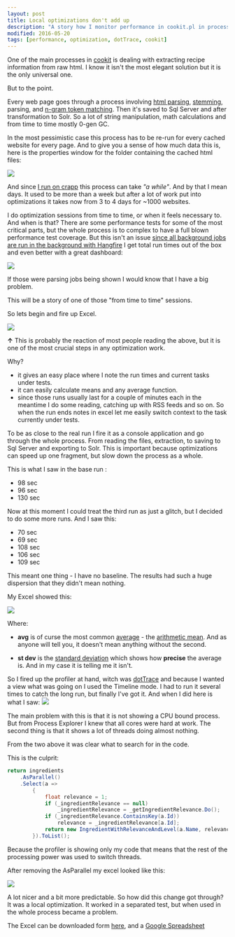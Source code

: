 ```yaml
---
layout: post
title: Local optimizations don't add up
description: "A story how I monitor performance in cookit.pl in processes that can run for days, and an example why testing the whole process is a must have."
modified: 2016-05-20
tags: [performance, optimization, dotTrace, cookit]
---
```


One of the main processes in [cookit](http://cookit.pl "cookit.pl") is dealing with extracting recipe information from raw html. I know it isn't the most elegant solution but it is the only universal one.

But to the point.

Every web page goes through a process involving [html parsing](https://htmlagilitypack.codeplex.com/), [stemming](https://en.wikipedia.org/wiki/Stemming), parsing, and [n-gram token matching](https://en.wikipedia.org/wiki/N-gram). Then it's saved to Sql Server and after transformation to Solr. So a lot of string manipulation, math calculations and from time to time mostly 0-gen GC.
<!--MORE-->

In the most pessimistic case this process has to be re-run for every cached website for every page.
And to give you a sense of how much data this is, here is the properties window for the folder containing the cached html files:


![](/data/LocalOptimizationsDontAddUp/CrawlerSites.png) 


And since [I run on crapp](http://indexoutofrange.com/The-importance-of-running-on-crapp/) this process can take *"a while"*. 
And by that I mean days.
It used to be more than a week but after a lot of work put into optimizations it takes now from 3 to 4 days for ~1000 websites.

I do optimization sessions from time to time, or when it feels necessary to. And when is that? 
There are some performance tests for some of the most critical parts, but the whole process is to complex to have a full blown performance test coverage.
But this isn't an issue [since all background jobs are run in the background with Hangfire](http://indexoutofrange.com//How-is-cookit-build/) I get total run times out of the box and even better with a great dashboard:

![](/data/LocalOptimizationsDontAddUp/HangfireDashboard.png)

If those were parsing jobs being shown I would know that I have a big problem.


This will be a story of one of those "from time to time" sessions.

So lets begin and fire up Excel.

![](https://media.giphy.com/media/gpufDFw0sPBYY/giphy.gif)

**&#8593;** This is probably the reaction of most people reading the above, but it is one of the most crucial steps in any optimization work.

Why?

- it gives an easy place where I note the run times and current tasks under tests.
- it can easily calculate means and any average function.
- since those runs usually last for a couple of minutes each in the meantime I do some reading, catching up with RSS feeds and so on. So when the run ends notes in excel let me easily switch context to the task currently under tests.

To be as close to the real run I fire it as a console application and go through the whole process. From reading the files, extraction, to saving to Sql Server and exporting to Solr. This is important because optimizations can speed up one fragment, but slow down the process as a whole.  

This is what I saw in the base run :

- 98 sec
- 96 sec
- 130 sec

Now at this moment I could treat the third run as just a glitch, but I decided to do some more runs.
And I saw this:  

- 70 sec
- 69 sec
- 108 sec
- 106 sec
- 109 sec

This meant one thing - I have no baseline. The results had such a huge dispersion that they didn't mean nothing.
 
My Excel showed this:

![](/data/LocalOptimizationsDontAddUp/Excel01.png)


Where:

- **avg** is of curse the most common [average](https://en.wikipedia.org/wiki/Average) - the [arithmetic mean](https://en.wikipedia.org/wiki/Arithmetic_mean). And as anyone will tell you, it doesn't mean anything without the second.

- **st dev** is the [standard deviation](https://en.wikipedia.org/wiki/Standard_deviation) which shows how **precise** the average is. And in my case it is telling me it isn't.

So I fired up the profiler at hand, witch was [dotTrace](https://www.jetbrains.com/profiler/) and because I wanted a view what was going on I used the Timeline mode. I had to run it several times to catch the long run, but finally I've got it.
And when I did here is what I saw:
![](/data/LocalOptimizationsDontAddUp/dotTrace_02.png)

The main problem with this is that it is not showing a CPU bound process. But from Process Explorer I knew that all cores were hard at work. 
The second thing is that it shows a lot of threads doing almost nothing.

From the two above it was clear what to search for in the code.

This is the culprit:

```csharp
return ingredients
    .AsParallel()
    .Select(a =>
        {
            float relevance = 1;
            if (_ingredientRelevance == null)
                _ingredientRelevance = _getIngredientRelevance.Do();
            if (_ingredientRelevance.ContainsKey(a.Id))
                relevance = _ingredientRelevance[a.Id];
            return new IngredientWithRelevanceAndLevel(a.Name, relevance, a.Level);
        }).ToList();
```

Because the profiler is showing only my code that means that the rest of the processing power was used to switch threads.
 
After removing the AsParallel my excel looked like this:
   
![](/data/LocalOptimizationsDontAddUp/Excel02.png)
            
A lot nicer and a bit more predictable. 
So how did this change got through? It was a local optimization. It worked in a separated test, but when used in the whole process became a problem.

The Excel can be downloaded form [here](/data/LocalOptimizationsDontAddUp/OptimizationRuns.xlsx), and a <a href="https://docs.google.com/spreadsheets/d/1DMf3VMuG5iFvoN-CXLR9Rm-lgLAi9VG7IhH4MEGluMs/edit?usp=sharing" target="_blank" >Google Spreadsheet</a>
  